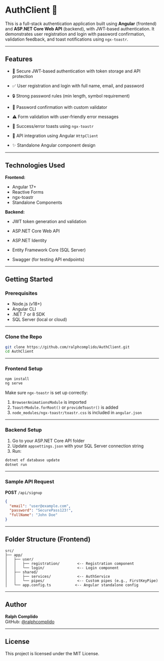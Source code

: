 # AuthClient 🔐

This is a full-stack authentication application built using **Angular** (frontend) and **ASP.NET Core Web API** (backend), with JWT-based authentication. It demonstrates user registration and login with password confirmation, validation feedback, and toast notifications using `ngx-toastr`.

---

## Features

- 🔐 Secure JWT-based authentication with token storage and API protection

- ✅ User registration and login with full name, email, and password
- 🔒 Strong password rules (min length, symbol requirement)
- 🔁 Password confirmation with custom validator
- ⚠️ Form validation with user-friendly error messages
- 🍞 Success/error toasts using `ngx-toastr`
- 📡 API integration using Angular `HttpClient`
- ✨ Standalone Angular component design

---

## Technologies Used

**Frontend:**

- Angular 17+
- Reactive Forms
- ngx-toastr
- Standalone Components

**Backend:**
- JWT token generation and validation

- ASP.NET Core Web API
- ASP.NET Identity
- Entity Framework Core (SQL Server)
- Swagger (for testing API endpoints)

---

## Getting Started

### Prerequisites

- Node.js (v18+)
- Angular CLI
- .NET 7 or 8 SDK
- SQL Server (local or cloud)

---

### Clone the Repo

```bash
git clone https://github.com/ralphcomplido/AuthClient.git
cd AuthClient
```

---

### Frontend Setup

```bash
npm install
ng serve
```

Make sure `ngx-toastr` is set up correctly:

1. `BrowserAnimationsModule` is imported
2. `ToastrModule.forRoot()` or `provideToastr()` is added
3. `node_modules/ngx-toastr/toastr.css` is included in `angular.json`

---

### Backend Setup

1. Go to your ASP.NET Core API folder
2. Update `appsettings.json` with your SQL Server connection string
3. Run:

```bash
dotnet ef database update
dotnet run
```

---

### Sample API Request

**POST** `/api/signup`

```json
{
  "email": "user@example.com",
  "password": "SecurePass123!",
  "fullName": "John Doe"
}
```

---

## Folder Structure (Frontend)

```
src/
├── app/
│   ├── user/
│   │   ├── registration/        <-- Registration component
│   │   └── login/               <-- Login component
│   ├── shared/
│   │   ├── services/            <-- AuthService
│   │   └── pipes/               <-- Custom pipes (e.g., FirstKeyPipe)
│   └── app.config.ts           <-- Angular standalone config
```

---

## Author

**Ralph Complido**  
GitHub: [@ralphcomplido](https://github.com/ralphcomplido)

---

## License

This project is licensed under the MIT License.
